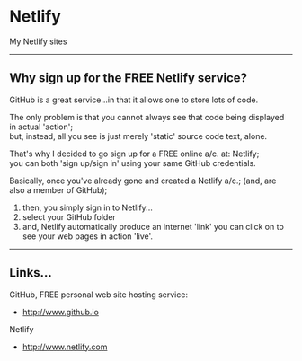 # Netlify
My Netlify sites

-----

## Why sign up for the FREE Netlify service?

GitHub is a great service...in that it allows one to store lots of code.  

The only problem is that you cannot always see that code being displayed in actual 'action';     
but, instead, all you see is just merely 'static' source code text, alone.  

That's why I decided to go sign up for a FREE online a/c. at: Netlify;   
you can both 'sign up/sign in' using your same GitHub credentials.  

Basically, once you've already gone and created a Netlify a/c.; (and, are also a member of GitHub);  
1. then, you simply sign in to Netlify...  
2. select your GitHub folder     
3. and, Netlify automatically produce an internet 'link' you can click on to see your web pages in action 'live'.  

-----

## Links...

GitHub, FREE personal web site hosting service:     
- http://www.github.io  

Netlify  
- http://www.netlify.com  


